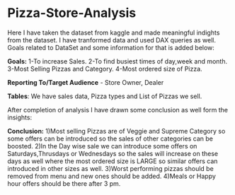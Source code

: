 # Pizza-Store-Analysis

Here I have taken the dataset from kaggle and made meaningful indights from the dataset.
I have tranformed data and used DAX queries as well.
Goals related to DataSet and some information for that is added below:

**Goals:**
1-To increase Sales.
2-To find busiest times of day,week and month.
3-Most Selling Pizzas and Category.
4-Most ordered size of Pizza.

**Reporting To/Target Audience** - Store Owner, Dealer

**Tables**: We have sales data, Pizza types and List of Pizzas we sell.

After completion of analysis I have drawn some conclusion as well form the insights:

**Conclusion:**
1)Most selling Pizzas are of Veggie and Supreme Category so some offers can be introduced so the sales of other categories can be boosted.
2)In the Day wise sale we can introduce some offers on Saturdays,Thrusdays or Wednesdays so the sales will increase on these days as well where the most ordered size is LARGE so similar offers can introduced in other sizes as well.
3)Worst performing pizzas should be removed from menu and new ones should be added.
4)Meals or Happy hour offers should be there after 3 pm.
